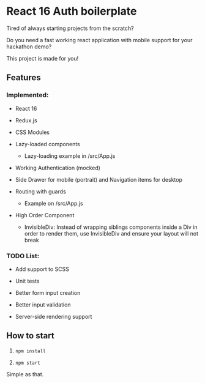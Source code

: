 # React 16 Auth boilerplate

Tired of always starting projects from the scratch?

Do you need a fast working react application with mobile support for your hackathon demo?

This project is made for you!

## Features
### Implemented:
- React 16

- Redux.js

- CSS Modules

- Lazy-loaded components
  - Lazy-loading example in /src/App.js

- Working Authentication (mocked)

- Side Drawer for mobile (portrait) and Navigation items for desktop

- Routing with guards
  - Example on /src/App.js

- High Order Component
  - InvisibleDiv: Instead of wrapping siblings components inside a Div in order to render them, use InvisibleDiv and ensure your layout will not break

### TODO List:

- Add support to SCSS

- Unit tests

- Better form input creation

- Better input validation

- Server-side rendering support

## How to start

1. `npm install`

2. `npm start`

Simple as that.
